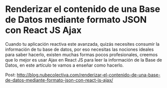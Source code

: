 # Renderizar el contenido de una Base de Datos mediante formato JSON con React JS Ajax 
Cuando tu aplicación reactiva este avanzada, quizás necesites consumir la información de tu base de datos, por eso necesitas las nociones ideales para saber hacerlo, existen muchas formas pocos profesionales, creemos que lo mejor es usar Ajax en React JS para leer la información de la Base de Datos, en este artículo te vamos a enseñar como hacerlo. 

Post: http://blog.nubecolectiva.com/renderizar-el-contenido-de-una-base-de-datos-mediante-formato-json-con-react-js-ajax/ 
